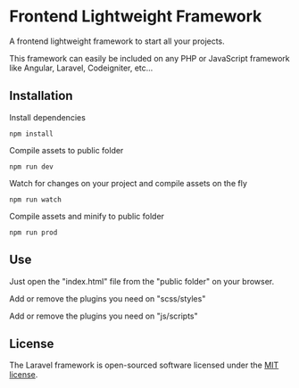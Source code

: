 # Frontend Lightweight Framework
 
A frontend lightweight framework to start all your projects.

This framework can easily be included on any PHP or JavaScript framework like Angular, Laravel, Codeigniter, etc...


## Installation

Install dependencies

    npm install

Compile assets to public folder

    npm run dev

Watch for changes on your project and compile assets on the fly

    npm run watch

Compile assets and minify to public folder

    npm run prod


## Use

Just open the "index.html" file from the "public folder" on your browser.

Add or remove the plugins you need on "scss/styles"

Add or remove the plugins you need on "js/scripts"


## License

The Laravel framework is open-sourced software licensed under the [MIT license](https://opensource.org/licenses/MIT).

